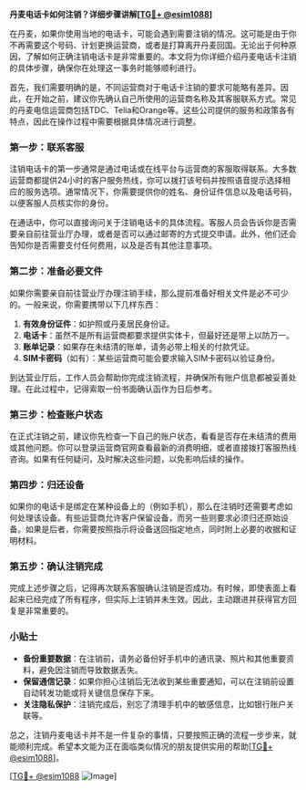 **丹麦电话卡如何注销？详细步骤讲解[[TG💪+ @esim1088](https://t.me/s/esim1088)]**

在丹麦，如果你使用当地的电话卡，可能会遇到需要注销的情况。这可能是由于你不再需要这个号码、计划更换运营商，或者是打算离开丹麦回国。无论出于何种原因，了解如何正确注销电话卡是非常重要的。本文将为你详细介绍丹麦电话卡注销的具体步骤，确保你在处理这一事务时能够顺利进行。

首先，我们需要明确的是，不同运营商对于电话卡注销的要求可能略有差异。因此，在开始之前，建议你先确认自己所使用的运营商名称及其客服联系方式。常见的丹麦电信运营商包括TDC、Telia和Orange等。这些公司提供的服务和政策各有特点，因此在操作过程中需要根据具体情况进行调整。

### 第一步：联系客服

注销电话卡的第一步通常是通过电话或在线平台与运营商的客服取得联系。大多数运营商都提供24小时的客户服务热线，你可以拨打该号码并按照语音提示选择相应的服务选项。通常情况下，你需要提供你的姓名、身份证件信息以及电话号码，以便客服人员核实你的身份。

在通话中，你可以直接询问关于注销电话卡的具体流程。客服人员会告诉你是否需要亲自前往营业厅办理，或者是否可以通过邮寄的方式提交申请。此外，他们还会告知你是否需要支付任何费用，以及是否有其他注意事项。

### 第二步：准备必要文件

如果你需要亲自前往营业厅办理注销手续，那么提前准备好相关文件是必不可少的。一般来说，你需要携带以下几样东西：

1. **有效身份证件**：如护照或丹麦居民身份证。
2. **电话卡**：虽然不是所有运营商都要求提供实体卡，但最好还是带上以防万一。
3. **账单记录**：如果存在未结清的账单，请务必带上相关的付款凭证。
4. **SIM卡密码**（如有）：某些运营商可能会要求输入SIM卡密码以验证身份。

到达营业厅后，工作人员会帮助你完成注销流程，并确保所有账户信息都被妥善处理。在此过程中，记得索取一份书面确认函作为日后参考。

### 第三步：检查账户状态

在正式注销之前，建议你先检查一下自己的账户状态，看看是否存在未结清的费用或其他问题。你可以登录运营商官网查看最新的消费明细，或者直接拨打客服热线咨询。如果有任何疑问，及时解决这些问题，以免影响后续的操作。

### 第四步：归还设备

如果你的电话卡是绑定在某种设备上的（例如手机），那么在注销时还需要考虑如何处理该设备。有些运营商允许客户保留设备，而另一些则要求必须归还原始设备。如果是后者，你需要按照指示将设备送回指定地点，同时附上必要的收据和证明材料。

### 第五步：确认注销完成

完成上述步骤之后，记得再次联系客服确认注销是否成功。有时候，即使表面上看起来已经完成了所有程序，但实际上注销并未生效。因此，主动跟进并获得官方回复是非常重要的。

### 小贴士

- **备份重要数据**：在注销前，请务必备份好手机中的通讯录、照片和其他重要资料，避免因注销而导致数据丢失。
- **保留通信记录**：如果你担心注销后无法收到某些重要通知，可以在注销前设置自动转发功能或将关键信息保存下来。
- **关注隐私保护**：注销完成后，别忘了清理手机中的敏感信息，比如银行账户关联等。

总之，注销丹麦电话卡并不是一件复杂的事情，只要按照正确的流程一步步来，就能顺利完成。希望本文能为正在面临类似情况的朋友提供实用的帮助[[TG💪+ @esim1088](https://t.me/s/esim1088)]。

[[TG💪+ @esim1088](https://t.me/s/esim1088) ![Image](https://i.postimg.cc/4NQfJmqS/Snipaste-2025-05-13-00-14-12.png)]